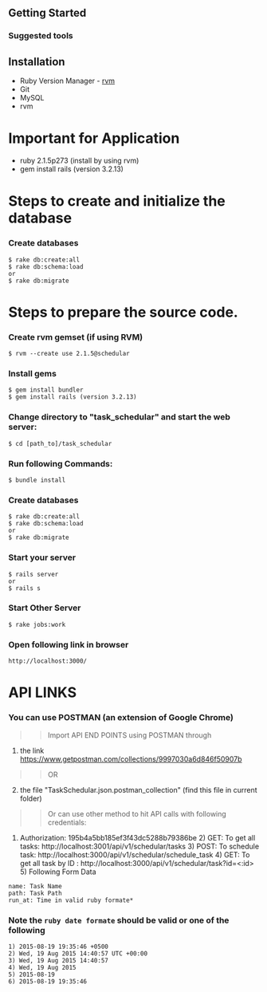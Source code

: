 ## Getting Started

### Suggested tools

Installation
------------

- Ruby Version Manager - [rvm](http://rvm.beginrescueend.com/)
- Git
- MySQL
- rvm

Important for Application
=========================

- ruby 2.1.5p273 (install by using rvm)
- gem install rails (version 3.2.13)


Steps to create and initialize the database
===========================================

### Create databases

    $ rake db:create:all
    $ rake db:schema:load
    or
    $ rake db:migrate


Steps to prepare the source code.
=================================

### Create rvm gemset (if using RVM)

    $ rvm --create use 2.1.5@schedular

### Install gems

    $ gem install bundler
    $ gem install rails (version 3.2.13)

### Change directory to "task_schedular" and start the web server:

    $ cd [path_to]/task_schedular

### Run following Commands:

    $ bundle install

### Create databases

    $ rake db:create:all
    $ rake db:schema:load
    or
    $ rake db:migrate

### Start your server

    $ rails server
    or
    $ rails s

### Start Other Server

    $ rake jobs:work

### Open following link in browser

    http://localhost:3000/

# API LINKS

### You can use POSTMAN (an extension of Google Chrome)
>> Import API END POINTS using POSTMAN through

  1) the link https://www.getpostman.com/collections/9997030a6d846f50907b

>>  OR

  2) the file "TaskSchedular.json.postman_collection" (find this file in current folder)

>> Or can use other method to hit API calls with following credentials:

  1) Authorization: 195b4a5bb185ef3f43dc5288b79386be
    2) GET: To get all tasks: http://localhost:3001/api/v1/schedular/tasks
    3) POST: To schedule task: http://localhost:3000/api/v1/schedular/schedule_task
    4) GET: To get all task by ID : http://localhost:3000/api/v1/schedular/task?id=<:id>
    5) Following Form Data

```
name: Task Name
path: Task Path
run_at: Time in valid ruby formate*
```

### Note the `ruby date formate` should be valid or one of the following

    1) 2015-08-19 19:35:46 +0500
    2) Wed, 19 Aug 2015 14:40:57 UTC +00:00
    3) Wed, 19 Aug 2015 14:40:57
    4) Wed, 19 Aug 2015
    5) 2015-08-19
    6) 2015-08-19 19:35:46

